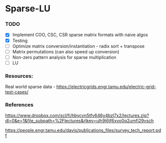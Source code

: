 # Sparse-LU

### TODO

- [x] Implement COO, CSC, CSR sparse matrix formats with naive algos
- [x] Testing
- [ ] Optimize matrix conversion/instantiation - radix sort + transpose
- [ ] Matrix permutations (can also speed up conversion)
- [ ] Non-zero pattern analysis for sparse multiplication
- [ ] LU

### Resources:

Real world sparse data - https://electricgrids.engr.tamu.edu/electric-grid-test-cases/

### References
https://www.dropbox.com/scl/fi/hbycvn5tfv646y4bzl7x2/lectures.zip?dl=0&e=1&file_subpath=%2Flectures&rlkey=ulh9j6jf6xvo0q2umfi29vsch

https://people.engr.tamu.edu/davis/publications_files/survey_tech_report.pdf